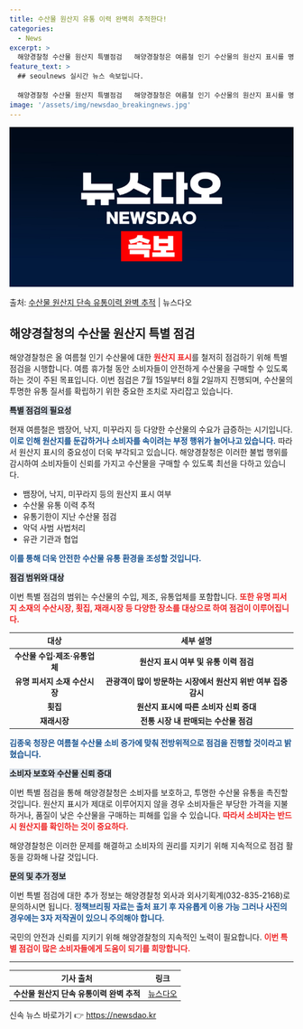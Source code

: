 ```yaml
---
title: 수산물 원산지 유통 이력 완벽히 추적한다!
categories:
  - News
excerpt: >
  해양경찰청 수산물 원산지 특별점검   해양경찰청은 여름철 인기 수산물의 원산지 표시를 명확히 하기 위해 이번…
feature_text: >
  ## seoulnews 실시간 뉴스 속보입니다.

  해양경찰청 수산물 원산지 특별점검   해양경찰청은 여름철 인기 수산물의 원산지 표시를 명확히 하기 위해 이번…
image: '/assets/img/newsdao_breakingnews.jpg'
---
```


![뉴스다오 속보](/assets/img/newsdao_breakingnews.jpg)

<p>출처: <a href="https://newsdao.kr/4835" rel="dofollow">수산물 원산지 단속 유통이력 완벽 추적</a> | 뉴스다오</p>

<h2 data-ke-size="size26">해양경찰청의 수산물 원산지 특별 점검</h2>

<p data-ke-size="size16"></p>

해양경찰청은 올 여름철 인기 수산물에 대한 <b><span style="color: #ee2323;">원산지 표시</span></b>를 철저히 점검하기 위해 특별 점검을 시행합니다. 여름 휴가철 동안 소비자들이 안전하게 수산물을 구매할 수 있도록 하는 것이 주된 목표입니다. 이번 점검은 7월 15일부터 8월 2일까지 진행되며, 수산물의 투명한 유통 질서를 확립하기 위한 중요한 조치로 자리잡고 있습니다.

<b><span style="background-color: #21538527;">특별 점검의 필요성</span></b>

현재 여름철은 뱀장어, 낙지, 미꾸라지 등 다양한 수산물의 수요가 급증하는 시기입니다. <b><span style="color: #1a5490;">이로 인해 원산지를 둔갑하거나 소비자를 속이려는 부정 행위가 늘어나고 있습니다.</span></b> 따라서 원산지 표시의 중요성이 더욱 부각되고 있습니다. 해양경찰청은 이러한 불법 행위를 감시하여 소비자들이 신뢰를 가지고 수산물을 구매할 수 있도록 최선을 다하고 있습니다. 

<ul>
    <li>뱀장어, 낙지, 미꾸라지 등의 원산지 표시 여부</li>
    <li>수산물 유통 이력 추적</li>
    <li>유통기한이 지난 수산물 점검</li>
    <li>악덕 사범 사법처리</li>
    <li>유관 기관과 협업</li>
</ul>

<b><span style="color: #1a5490;">이를 통해 더욱 안전한 수산물 유통 환경을 조성할 것입니다.</span></b>

<b><span style="background-color: #21538527;">점검 범위와 대상</span></b>

이번 특별 점검의 범위는 수산물의 수입, 제조, 유통업체를 포함합니다. <b><span style="color: #ee2323;">또한 유명 피서지 소재의 수산시장, 횟집, 재래시장 등 다양한 장소를 대상으로 하여 점검이 이루어집니다.</span></b> 

<table>
    <thead>
        <tr>
            <th>대상</th>
            <th>세부 설명</th>
        </tr>
    </thead>
    <tbody>
        <tr>
            <td style="text-align: center; height: 17px;"><b>수산물 수입·제조·유통업체</b></td>
            <td style="text-align: center; height: 17px;"><b>원산지 표시 여부 및 유통 이력 점검</b></td>
        </tr>
        <tr>
            <td style="text-align: center; height: 17px;"><b>유명 피서지 소재 수산시장</b></td>
            <td style="text-align: center; height: 17px;"><b>관광객이 많이 방문하는 시장에서 원산지 위반 여부 집중 감시</b></td>
        </tr>
        <tr>
            <td style="text-align: center; height: 17px;"><b>횟집</b></td>
            <td style="text-align: center; height: 17px;"><b>원산지 표시에 따른 소비자 신뢰 증대</b></td>
        </tr>
        <tr>
            <td style="text-align: center; height: 17px;"><b>재래시장</b></td>
            <td style="text-align: center; height: 17px;"><b>전통 시장 내 판매되는 수산물 점검</b></td>
        </tr>
    </tbody>
</table>

<b><span style="color: #1a5490;">김종욱 청장은 여름철 수산물 소비 증가에 맞춰 전방위적으로 점검을 진행할 것이라고 밝혔습니다.</span></b>

<b><span style="background-color: #21538527;">소비자 보호와 수산물 신뢰 증대</span></b>

이번 특별 점검을 통해 해양경찰청은 소비자를 보호하고, 투명한 수산물 유통을 촉진할 것입니다. 원산지 표시가 제대로 이루어지지 않을 경우 소비자들은 부당한 가격을 지불하거나, 품질이 낮은 수산물을 구매하는 피해를 입을 수 있습니다. <b><span style="color: #ee2323;">따라서 소비자는 반드시 원산지를 확인하는 것이 중요하다.</span></b> 

해양경찰청은 이러한 문제를 해결하고 소비자의 권리를 지키기 위해 지속적으로 점검 활동을 강화해 나갈 것입니다. 

<b><span style="background-color: #21538527;">문의 및 추가 정보</span></b>

이번 특별 점검에 대한 추가 정보는 해양경찰청 외사과 외사기획계(032-835-2168)로 문의하시면 됩니다. <b><span style="color: #1a5490;">정책브리핑 자료는 출처 표기 후 자유롭게 이용 가능 그러나 사진의 경우에는 3자 저작권이 있으니 주의해야 합니다.</span></b>

<p data-ke-size="size16"></p> 

국민의 안전과 신뢰를 지키기 위해 해양경찰청의 지속적인 노력이 필요합니다. <b><span style="color: #ee2323;">이번 특별 점검이 많은 소비자들에게 도움이 되기를 희망합니다.</span></b> 

<hr>

<table>
    <thead>
        <tr>
            <th>기사 출처</th>
            <th>링크</th>
        </tr>
    </thead>
    <tbody>
        <tr>
            <td style="text-align: center;"><b>수산물 원산지 단속 유통이력 완벽 추적</b></td>
            <td style="text-align: center;"><a href="https://newsdao.kr/4835">뉴스다오</a></td>
        </tr>
    </tbody>
</table> 

신속 뉴스 바로가기 👉 <a href="https://newsdao.kr" rel="dofollow">https://newsdao.kr</a>


